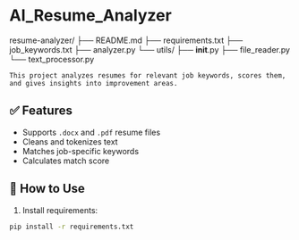 # AI_Resume_Analyzer
resume-analyzer/
├── README.md
├── requirements.txt
├── job_keywords.txt
├── analyzer.py
└── utils/
    ├── __init__.py
    ├── file_reader.py
    └── text_processor.py

    This project analyzes resumes for relevant job keywords, scores them, and gives insights into improvement areas.

## ✅ Features
- Supports `.docx` and `.pdf` resume files
- Cleans and tokenizes text
- Matches job-specific keywords
- Calculates match score

## 🚀 How to Use

1. Install requirements:
```bash
pip install -r requirements.txt
